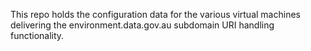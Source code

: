 This repo holds the configuration data for the various virtual machines delivering the environment.data.gov.au subdomain URI handling functionality.